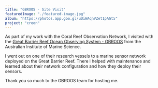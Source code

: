 ```yaml
---
title: "GBROOS - Site Visit"
featuredImage: "./featured-image.jpg"
album: "https://photos.app.goo.gl/uUiWAqnVZet1pAGt5"
project: "creon"
---
```

As part of my work with the Coral Reef Observation Network, I visited with the [Great Barrier Reef Ocean Observing System - GBROOS](https://apps.aims.gov.au/metadata/view/506788a0-0b4e-11dd-9669-00008a07204e) from the Australian Institute of Marine Science.

I went out on one of their research vessels to a marine sensor network deployed on the Great Barrier Reef. There I helped with maintenance and learned about their network configuration and how they deploy their sensors.

Thank you so much to the GBROOS team for hosting me.
